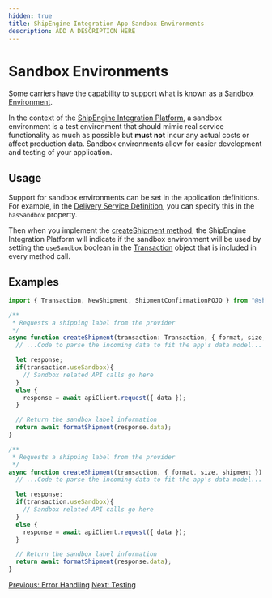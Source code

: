```yaml
---
hidden: true
title: ShipEngine Integration App Sandbox Environments
description: ADD A DESCRIPTION HERE
---
```


Sandbox Environments
==================

Some carriers have the capability to support what is known as a [Sandbox Environment](https://en.wikipedia.org/wiki/Sandbox_(software_development)).

In the context of the [ShipEngine Integration Platform](index.md), a sandbox environment is a test environment that should mimic real service functionality as much as possible but **must not** incur any actual costs or affect production data.
Sandbox environments allow for easier development and testing of your application.

Usage
-----
Support for sandbox environments can be set in the application definitions. For example, in the [Delivery Service Definition](reference/delivery-service.md), you can specify this in the `hasSandbox` property.


Then when you implement the [createShipment method](reference/methods/create-shipment.md), the ShipEngine Integration Platform will indicate if the sandbox environment will be used by setting the `useSandbox` boolean in the [Transaction](reference/transaction.md) object that is included in every method call.


Examples
--------

```typescript
import { Transaction, NewShipment, ShipmentConfirmationPOJO } from "@shipengine/integration-platform-sdk";

/**
 * Requests a shipping label from the provider
 */
async function createShipment(transaction: Transaction, { format, size, shipment }: NewShipment): Promise<ShipmentConfirmationPOJO> {
  // ...Code to parse the incoming data to fit the app's data model...

  let response;
  if(transaction.useSandbox){
    // Sandbox related API calls go here
  }
  else {
    response = await apiClient.request({ data });
  }

  // Return the sandbox label information
  return await formatShipment(response.data);
}
```

```javascript
/**
 * Requests a shipping label from the provider
 */
async function createShipment(transaction, { format, size, shipment }) {
  // ...Code to parse the incoming data to fit the app's data model...

  let response;
  if(transaction.useSandbox){
    // Sandbox related API calls go here
  }
  else {
    response = await apiClient.request({ data });
  }

  // Return the sandbox label information
  return await formatShipment(response.data);
}
```
<div class="previous-next-nav">
  <a class="button button-small button-secondary" href="./error-handling.md">Previous: Error Handling</a>
  <a class="button button-small button-secondary" href="./testing/index.md">Next: Testing</a>
</div>
